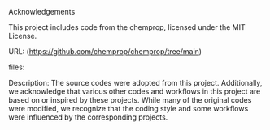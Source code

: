 Acknowledgements

This project includes code from the chemprop, licensed under the MIT License.

URL: (https://github.com/chemprop/chemprop/tree/main)

files: 

Description: The source codes were adopted from this project.
Additionally, we acknowledge that various other codes and workflows in this project are based on or inspired by these projects. While many of the original codes were modified, we recognize that the coding style and some workflows were influenced by the corresponding projects.
